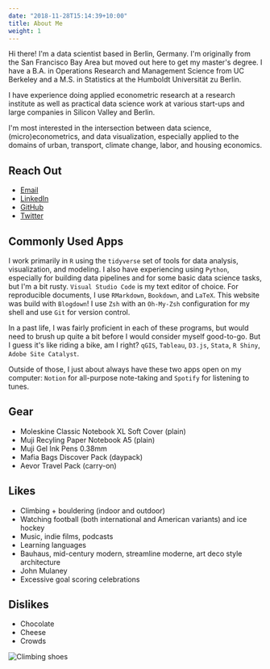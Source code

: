 ```yaml
---
date: "2018-11-28T15:14:39+10:00"
title: About Me
weight: 1
---
```


Hi there! I'm a data scientist based in Berlin, Germany. I'm originally from the San Francisco Bay Area but moved out here to get my master's degree. I have a B.A. in Operations Research and Management Science from UC Berkeley and a M.S. in Statistics at the Humboldt Universität zu Berlin.

I have experience doing applied econometric research at a research institute as well as practical data science work at various start-ups and large companies in Silicon Valley and Berlin.

I'm most interested in the intersection between data science, (micro)econometrics, and data visualization, especially applied to the domains of urban, transport, climate change, labor, and housing economics.

## Reach Out

- [Email](mailto:phi.nguyen@@outlook.com)
- [LinkedIn](https://www.linkedin.com/in/phinguyen44)
- [GitHub](https://www.github.com/phister)
- [Twitter](https://www.twitter.com/phister44)

## Commonly Used Apps

I work primarily in `R` using the `tidyverse` set of tools for data analysis, visualization, and modeling. I also have experiencing using `Python`, especially for building data pipelines and for some basic data science tasks, but I'm a bit rusty. `Visual Studio Code` is my text editor of choice. For reproducible documents, I use `RMarkdown`, `Bookdown`, and `LaTeX`. This website was build with `Blogdown`! I use `Zsh` with an `Oh-My-Zsh` configuration for my shell and use `Git` for version control.

In a past life, I was fairly proficient in each of these programs, but would need to brush up quite a bit before I would consider myself good-to-go. But I guess it's like riding a bike, am I right? `qGIS`, `Tableau`, `D3.js`, `Stata`, `R Shiny`, `Adobe Site Catalyst`.

Outside of those, I just about always have these two apps open on my computer: `Notion` for all-purpose note-taking and `Spotify` for listening to tunes.

## Gear

- Moleskine Classic Notebook XL Soft Cover (plain)
- Muji Recyling Paper Notebook A5 (plain)
- Muji Gel Ink Pens 0.38mm
- Mafia Bags Discover Pack (daypack)
- Aevor Travel Pack (carry-on)

## Likes

- Climbing + bouldering (indoor and outdoor)
- Watching football (both international and American variants) and ice hockey
- Music, indie films, podcasts
- Learning languages
- Bauhaus, mid-century modern, streamline moderne, art deco style architecture
- John Mulaney
- Excessive goal scoring celebrations

## Dislikes

- Chocolate
- Cheese
- Crowds

![Climbing shoes](../img/shoes.png)
